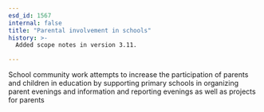 ```yaml
---
esd_id: 1567
internal: false
title: "Parental involvement in schools"
history: >-
  Added scope notes in version 3.11.

---
```


School community work attempts  to increase the participation of parents and children in education by supporting primary schools in organizing parent evenings and information and reporting evenings as well as projects for parents


